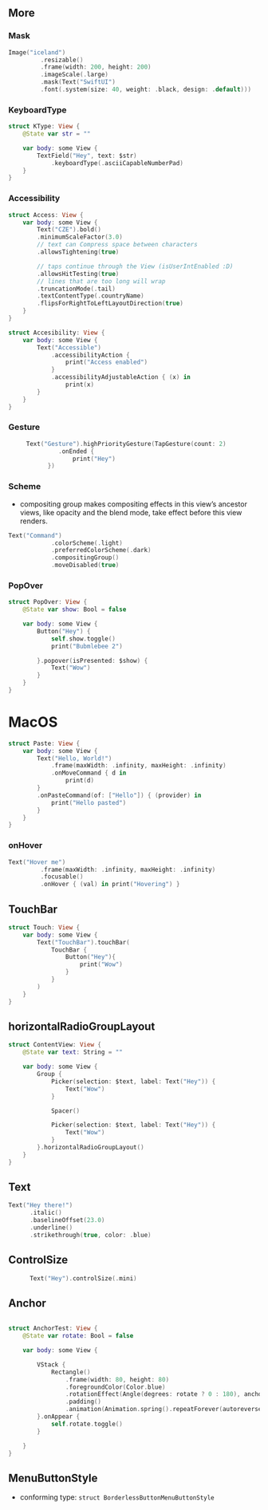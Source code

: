 ## More

### Mask
```swift
Image("iceland")
         .resizable()
         .frame(width: 200, height: 200)
         .imageScale(.large)
         .mask(Text("SwiftUI")
         .font(.system(size: 40, weight: .black, design: .default)))
```

### KeyboardType
```swift
struct KType: View {
    @State var str = ""

    var body: some View {
        TextField("Hey", text: $str)
            .keyboardType(.asciiCapableNumberPad)
    }
}
```

### Accessibility
```swift
struct Access: View {
    var body: some View {
        Text("CZE").bold()
        .minimumScaleFactor(3.0)
        // text can Compress space between characters
        .allowsTightening(true)

        // taps continue through the View (isUserIntEnabled :D)
        .allowsHitTesting(true)
        // lines that are too long will wrap
        .truncationMode(.tail)
        .textContentType(.countryName)
        .flipsForRightToLeftLayoutDirection(true)
    }
}
```

```swift
struct Accesibility: View {
    var body: some View {
        Text("Accessible")
            .accessibilityAction {
                print("Access enabled")
            }
            .accessibilityAdjustableAction { (x) in
                print(x)
        }
    }
}
```

### Gesture
```swift
     Text("Gesture").highPriorityGesture(TapGesture(count: 2)
              .onEnded {
                  print("Hey")
           })
```

### Scheme
* compositing group makes compositing effects in this view’s ancestor views, like opacity and the blend mode, take effect before this view renders.
```swift
Text("Command")
            .colorScheme(.light)
            .preferredColorScheme(.dark)
            .compositingGroup()
            .moveDisabled(true)
```

### PopOver
```swift
struct PopOver: View {
    @State var show: Bool = false

    var body: some View {
        Button("Hey") {
            self.show.toggle()
            print("Bubmlebee 2")

        }.popover(isPresented: $show) {
            Text("Wow")
        }
    }
}
```



# MacOS
```swift
struct Paste: View {
    var body: some View {
        Text("Hello, World!")
            .frame(maxWidth: .infinity, maxHeight: .infinity)
            .onMoveCommand { d in
                print(d)
        }
        .onPasteCommand(of: ["Hello"]) { (provider) in
            print("Hello pasted")
        }
    }
}
```


### onHover
```swift
Text("Hover me")
         .frame(maxWidth: .infinity, maxHeight: .infinity)
         .focusable()
         .onHover { (val) in print("Hovering") }
```

## TouchBar
```swift
struct Touch: View {
    var body: some View {
        Text("TouchBar").touchBar(
            TouchBar {
                Button("Hey"){
                    print("Wow")
                }
            }
        )
    }
}
```


## horizontalRadioGroupLayout

```swift
struct ContentView: View {
    @State var text: String = ""

    var body: some View {
        Group {
            Picker(selection: $text, label: Text("Hey")) {
                Text("Wow")
            }

            Spacer()

            Picker(selection: $text, label: Text("Hey")) {
                Text("Wow")
            }
        }.horizontalRadioGroupLayout()
    }
}
```


## Text
```swift
Text("Hey there!")
      .italic()
      .baselineOffset(23.0)
      .underline()
      .strikethrough(true, color: .blue)
```

## ControlSize
```swift
      Text("Hey").controlSize(.mini)
```

## Anchor
```swift

struct AnchorTest: View {
    @State var rotate: Bool = false

    var body: some View {

        VStack {
            Rectangle()
                .frame(width: 80, height: 80)
                .foregroundColor(Color.blue)
                .rotationEffect(Angle(degrees: rotate ? 0 : 180), anchor: .topLeading)
                .padding()
                .animation(Animation.spring().repeatForever(autoreverses: true))
        }.onAppear {
            self.rotate.toggle()
        }

    }
}
```

## MenuButtonStyle
* conforming type: ```struct BorderlessButtonMenuButtonStyle```
